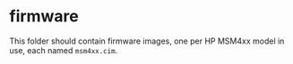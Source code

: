 firmware
========

This folder should contain firmware images, one per HP MSM4xx model in use, each named `msm4xx.cim`.

